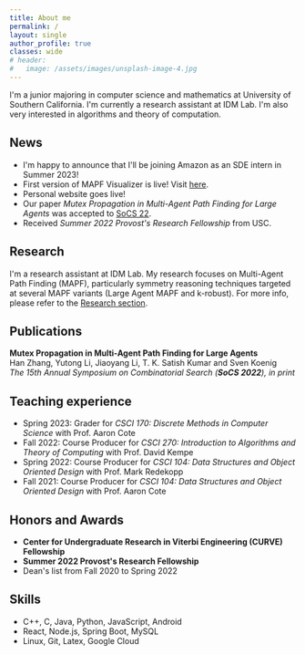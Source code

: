 ```yaml
---
title: About me
permalink: /
layout: single
author_profile: true
classes: wide
# header:
#   image: /assets/images/unsplash-image-4.jpg
---
```


I'm a junior majoring in computer science and mathematics at University of Southern California. I'm currently a research assistant at IDM Lab. I'm also very interested in algorithms and theory of computation.

## News

- I'm happy to announce that I'll be joining Amazon as an SDE intern in Summer 2023!
- First version of MAPF Visualizer is live! Visit [here](http://mapf-visualizer.com).
- Personal website goes live!
- Our paper _Mutex Propagation in Multi-Agent Path Finding for Large Agents_ was accepted to [SoCS 22](https://ojs.aaai.org/index.php/SOCS/article/view/21776).
- Received _Summer 2022 Provost's Research Fellowship_ from USC.

## Research

I'm a research assistant at IDM Lab. My research focuses on Multi-Agent Path Finding (MAPF), particularly symmetry reasoning techniques targeted at several MAPF variants (Large Agent MAPF and k-robust). For more info, please refer to the [Research section](research).

## Publications

**Mutex Propagation in Multi-Agent Path Finding for Large Agents** \
 Han Zhang, Yutong Li, Jiaoyang Li, T. K. Satish Kumar and Sven Koenig \
 _The 15th Annual Symposium on Combinatorial Search (**SoCS 2022**), in print_

## Teaching experience

- Spring 2023: Grader for _CSCI 170: Discrete Methods in Computer Science_ with Prof. Aaron Cote
- Fall 2022: Course Producer for _CSCI 270: Introduction to Algorithms and Theory of Computing_ with Prof. David Kempe
- Spring 2022: Course Producer for _CSCI 104: Data Structures and Object Oriented Design_ with Prof. Mark Redekopp
- Fall 2021: Course Producer for _CSCI 104: Data Structures and Object Oriented Design_ with Prof. Aaron Cote

## Honors and Awards

- **Center for Undergraduate Research in Viterbi Engineering (CURVE) Fellowship**
- **Summer 2022 Provost's Research Fellowship**
- Dean's list from Fall 2020 to Spring 2022

## Skills

- C++, C, Java, Python, JavaScript, Android
- React, Node.js, Spring Boot, MySQL
- Linux, Git, Latex, Google Cloud

